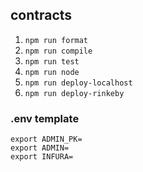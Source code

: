 ## contracts

1. `npm run format`
2. `npm run compile`
3. `npm run test`
4. `npm run node`
5. `npm run deploy-localhost`
6. `npm run deploy-rinkeby`

### .env template

```
export ADMIN_PK=
export ADMIN=
export INFURA=
```